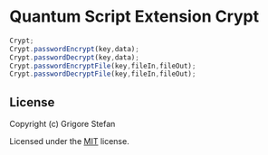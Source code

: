 # Quantum Script Extension Crypt

```javascript
Crypt;
Crypt.passwordEncrypt(key,data);
Crypt.passwordDecrypt(key,data);
Crypt.passwordEncryptFile(key,fileIn,fileOut);
Crypt.passwordDecryptFile(key,fileIn,fileOut);
```

## License

Copyright (c) Grigore Stefan

Licensed under the [MIT](LICENSE) license.
